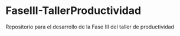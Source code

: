 # FaseIII-TallerProductividad
Repositorio para el desarrollo de la Fase III del taller de productividad
